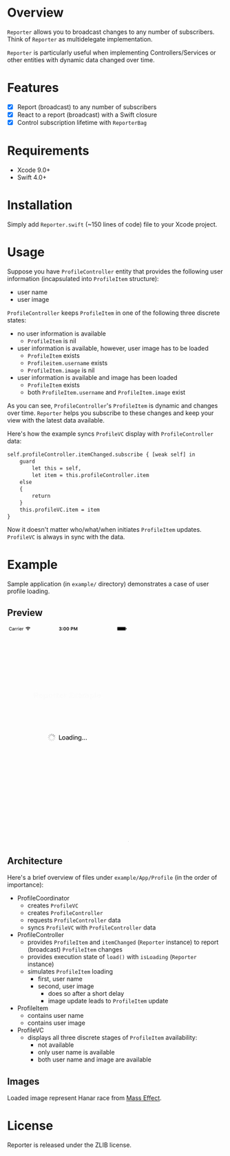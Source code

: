 # Overview

`Reporter` allows you to broadcast changes to any number of subscribers.
Think of `Reporter` as multidelegate implementation.

`Reporter` is particularly useful when implementing Controllers/Services or
other entities with dynamic data changed over time.

# Features

- [x] Report (broadcast) to any number of subscribers
- [x] React to a report (broadcast) with a Swift closure
- [x] Control subscription lifetime with `ReporterBag`

# Requirements

- Xcode 9.0+
- Swift 4.0+

# Installation

Simply add `Reporter.swift` (~150 lines of code) file to your Xcode project.

# Usage

Suppose you have `ProfileController` entity that provides the following user
information (incapsulated into `ProfileItem` structure):

* user name
* user image

`ProfileController` keeps `ProfileItem` in one of the following three discrete states:

* no user information is available
    * `ProfileItem` is nil
* user information is available, however, user image has to be loaded
    * `ProfileItem` exists
    * `Profileitem.username` exists
    * `ProfileItem.image` is nil
* user information is available and image has been loaded
    * `ProfileItem` exists
    * both `ProfileItem.username` and `ProfileItem.image` exist

As you can see, `ProfileController`'s `ProfileItem` is dynamic and changes
over time. `Reporter` helps you subscribe to these changes and keep your
view with the latest data available.

Here's how the example syncs `ProfileVC` display with `ProfileController`
data:

```
self.profileController.itemChanged.subscribe { [weak self] in
    guard
        let this = self,
        let item = this.profileController.item
    else
    {
        return
    }
    this.profileVC.item = item
}
```

Now it doesn't matter who/what/when initiates `ProfileItem` updates. `ProfileVC`
is always in sync with the data.

# Example

Sample application (in `example/` directory) demonstrates a case of user profile loading.

## Preview

![Preview][preview]

## Architecture

Here's a brief overview of files under `example/App/Profile` (in the order of importance):

* ProfileCoordinator
    * creates `ProfileVC`
    * creates `ProfileController`
    * requests `ProfileController` data
    * syncs `ProfileVC` with `ProfileController` data
* ProfileController
    * provides `ProfileItem` and `itemChanged` (`Reporter` instance) to report (broadcast) `ProfileItem` changes
    * provides execution state of `load()` with `isLoading` (`Reporter` instance)
    * simulates `ProfileItem` loading
        * first, user name
        * second, user image
            * does so after a short delay
            * image update leads to `ProfileItem` update
* ProfileItem
    * contains user name
    * contains user image
* ProfileVC
    * displays all three discrete stages of `ProfileItem` availability:
        * not available
        * only user name is available
        * both user name and image are available

## Images

Loaded image represent Hanar race from [Mass Effect][me-races].

# License

Reporter is released under the ZLIB license.

[preview]: preview.gif
[me-races]: http://masseffect.wikia.com/wiki/Races
